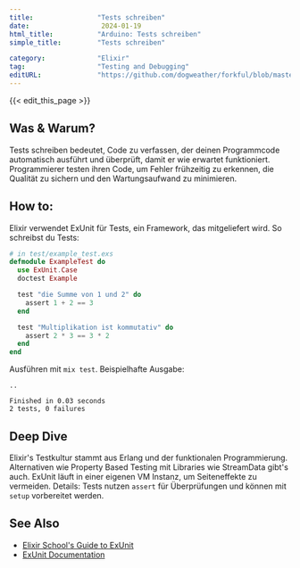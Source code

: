 ```yaml
---
title:                "Tests schreiben"
date:                  2024-01-19
html_title:           "Arduino: Tests schreiben"
simple_title:         "Tests schreiben"

category:             "Elixir"
tag:                  "Testing and Debugging"
editURL:              "https://github.com/dogweather/forkful/blob/master/content/de/elixir/writing-tests.md"
---
```


{{< edit_this_page >}}

## Was & Warum?

Tests schreiben bedeutet, Code zu verfassen, der deinen Programmcode automatisch ausführt und überprüft, damit er wie erwartet funktioniert. Programmierer testen ihren Code, um Fehler frühzeitig zu erkennen, die Qualität zu sichern und den Wartungsaufwand zu minimieren.

## How to:

Elixir verwendet ExUnit für Tests, ein Framework, das mitgeliefert wird. So schreibst du Tests:

```elixir
# in test/example_test.exs
defmodule ExampleTest do
  use ExUnit.Case
  doctest Example

  test "die Summe von 1 und 2" do
    assert 1 + 2 == 3
  end

  test "Multiplikation ist kommutativ" do
    assert 2 * 3 == 3 * 2
  end
end
```

Ausführen mit `mix test`. Beispielhafte Ausgabe:

```
..

Finished in 0.03 seconds
2 tests, 0 failures
```

## Deep Dive

Elixir's Testkultur stammt aus Erlang und der funktionalen Programmierung. Alternativen wie Property Based Testing mit Libraries wie StreamData gibt's auch. ExUnit läuft in einer eigenen VM Instanz, um Seiteneffekte zu vermeiden. Details: Tests nutzen `assert` für Überprüfungen und können mit `setup` vorbereitet werden.

## See Also

- [Elixir School's Guide to ExUnit](https://elixirschool.com/en/lessons/basics/testing/)
- [ExUnit Documentation](https://hexdocs.pm/ex_unit/ExUnit.html)
